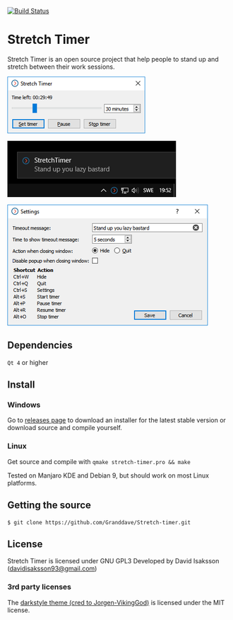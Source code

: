 [![Build Status](https://travis-ci.org/Granddave/Stretch-timer.svg?branch=master)](https://travis-ci.org/Granddave/Stretch-timer)

# Stretch Timer

Stretch Timer is an open source project that help people to stand up and stretch between their work sessions.

![Main window](https://github.com/Granddave/Stretch-timer/blob/master/preview-images/main-window.png)

![Popup message](https://github.com/Granddave/Stretch-timer/blob/master/preview-images/popup.png)

![Settings](https://github.com/Granddave/Stretch-timer/blob/master/preview-images/settings.png)


## Dependencies

`Qt 4` or higher

## Install

### Windows
Go to [releases page](https://github.com/Granddave/Stretch-timer/releases) to download an installer for the latest stable version or download source and compile yourself.

### Linux

Get source and compile with `qmake stretch-timer.pro && make` 

Tested on Manjaro KDE and Debian 9, but should work on most Linux platforms.


## Getting the source

```
$ git clone https://github.com/Granddave/Stretch-timer.git
```

## License

Stretch Timer is licensed under GNU GPL3
Developed by David Isaksson ([davidisaksson93@gmail.com](mailto:davidisaksson93@gmail.com))

### 3rd party licenses

The [darkstyle theme (cred to Jorgen-VikingGod)](https://github.com/Jorgen-VikingGod/Qt-Frameless-Window-DarkStyle) is licensed under the MIT license.
